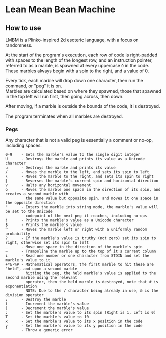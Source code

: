 # Lean Mean Bean Machine

## How to use

LMBM is a Plinko-inspired 2d esoteric language, with a focus on randomness.

At the start of the program's execution, each row of code is right-padded with spaces to the length of the longest row, and an instruction pointer, referred to as a marble, is spawned at every uppercase `O` in the code.  
These marbles always begin with a spin to the right, and a value of 0.

Every tick, each marble will drop down one character, then run the command, or "peg" it is on.  
Marbles are calculated based on where they spawned, those that spawned in the top left will run first, then going across, then down.

After moving, if a marble is outside the bounds of the code, it is destroyed.

The program terminates when all marbles are destroyed.

### Pegs

Any character that is not a valid peg is essentially a comment or no-op, including spaces.

    0-9    - Sets the marble's value to the single digit integer
    U      - Destroys the marble and prints its value as a Unicode character
    u      - Destroys the marble and prints its value
    /      - Moves the marble to the left, and sets its spin to left
    \      - Moves the marble to the right, and sets its spin to right
    |      - Reverses the marble's current spin and horizontal direction
    v      - Halts any horizontal movement
    o      - Moves the marble one space in the direction of its spin, and creates a second marble with 
             the same value but opposite spin, and moves it one space in the opposite direction
    "      - Enters the marble into string mode, the marble's value will be set to the Unicode 
             codepoint of the next peg it reaches, including no-ops
    !      - Prints the marble's value as a Unicode character
    $      - Prints the marble's value
    ^      - Moves the marble left or right with a uniformly random probability
    ?      - If the marble's value is truthy (not zero) set its spin to right, otherwise set its spin to left
    _      - Move one space in the direction of the marble's spin
    ~      - Trampoline the marble up to the top of it's current column
    i      - Read one number or one character from STDIN and set the marble's value to it
    +*&-%# - Mathematical operators, the first marble to hit these are "held", and upon a second marble 
             hitting the peg, the held marble's value is applied to the second marble using the relevant
             operator, then the held marble is destroyed, note that # is exponentiation
			 NOTE: Due to the / character being already in use, & is the division operator
    ;      - Destroy the marble
    (      - Increment the marble's value
    )      - Decrement the marble's value
    :      - Set the marble's value to its spin (Right is 1, Left is 0)
    T      - Set the marble's value to 10
    x      - Set the marble's value to its x position in the code
    y      - Set the marble's value to its y position in the code
	`      - Throw a generic error
